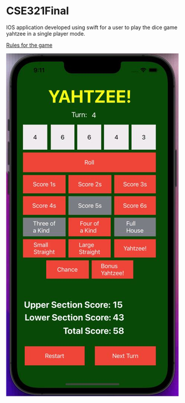 # CSE321Final

IOS application developed using swift for a user to play the dice game yahtzee in a single player mode.

[Rules for the game](https://www.hasbro.com/common/instruct/yahtzee.pdf)

![alt text](https://github.com/Ckeen35/CSE321Final/blob/main/yahtzeeScreenshot.JPG?raw=true)
